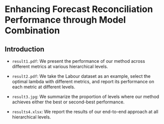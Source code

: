 # Enhancing Forecast Reconciliation Performance through Model Combination
## Introduction

- `result1.pdf`: We present the performance of our method across different metrics at various hierarchical levels.

- `result2.pdf`: We take the Labour dataset as an example, select the optimal lambda with different metrics, and report its performance on each metric at different levels.

- `result3.jpg`: We summarize the proportion of levels where our method achieves either the best or second-best performance.

- `results4.xlsx`: We report the results of our end-to-end approach at all hierarchical levels.

